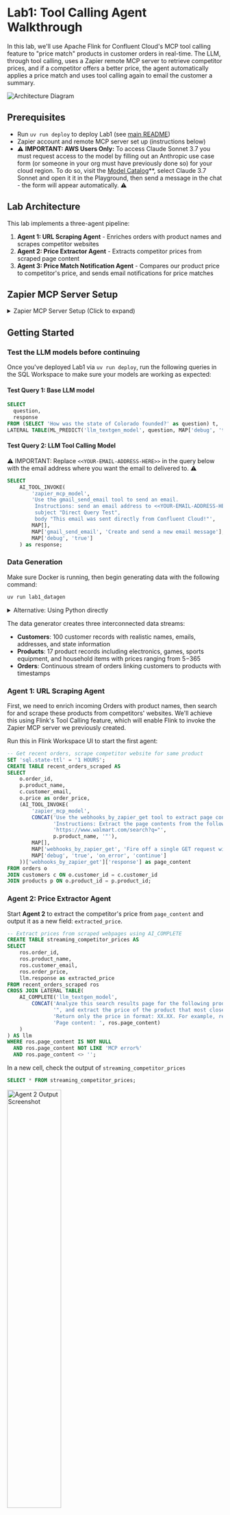 # Lab1: Tool Calling Agent Walkthrough

In this lab, we'll use Apache Flink for Confluent Cloud's MCP tool calling feature to "price match" products in customer orders in real-time. The LLM, through tool calling, uses a Zapier remote MCP server to retrieve competitor prices, and if a competitor offers a better price, the agent automatically applies a price match and uses tool calling again to email the customer a summary.

![Architecture Diagram](./assets/lab1/lab1-architecture.png)

## Prerequisites
- Run `uv run deploy` to deploy Lab1 (see [main README](./README.md))
- Zapier account and remote MCP server set up  (instructions below)
- ⚠️ **IMPORTANT: AWS Users Only:** To access Claude Sonnet 3.7 you must request access to the model by filling out an Anthropic use case form (or someone in your org must have previously done so) for your cloud region. To do so, visit the [Model Catalog](https://console.aws.amazon.com/bedrock/home#/model-catalog)**, select Claude 3.7 Sonnet and open it it in the Playground, then send a message in the chat - the form will appear automatically. ⚠️

## Lab Architecture

This lab implements a three-agent pipeline:

1. **Agent 1: URL Scraping Agent** - Enriches orders with product names and scrapes competitor websites
2. **Agent 2: Price Extractor Agent** - Extracts competitor prices from scraped page content
3. **Agent 3: Price Match Notification Agent** - Compares our product price to competitor's price, and sends email notifications for price matches

## Zapier MCP Server Setup

<details>
<summary>Zapier MCP Server Setup (Click to expand)</summary>

Create a Zapier MCP server for tool calling:

### 1. Create free Zapier Account

Sign up at [zapier.com](https://zapier.com/sign-up) and verify your email.

### 2. Create MCP Server

Visit [mcp.zapier.com](https://mcp.zapier.com/mcp/servers), choose "Other" as MCP Client, and create your server.

<details open>
<summary>Click to collapse</summary>

<img src="./assets/lab1/zapier/3.png" alt="Create MCP Server" width="50%" />

</details>

### 3. Add Tools

Add these tools to your MCP server:

- **Webhooks by Zapier: GET** tool
- **Gmail: Send Email** tool (authenticate via SSO)

<details open>
<summary>Click to collapse</summary>

<img src="./assets/lab1/zapier/4.png" alt="Add Tools" width="50%" />

</details>

### 4. Get SSE Endpoint URL

Click **"Connect",** choose **"Other"** for your client, then change transport to **"SSE Endpoint"**, and **copy the URL.** This is the `zapier_sse_endpoint` you will need to enter when deploying the lab with `uv run deploy`.

<details open>
<summary>Click to collapse</summary>

<img src="./assets/lab1/zapier/7.png" alt="SSE Endpoint" width="50%" />

</details>

</details>

## Getting Started

### Test the LLM models before continuing

Once you've deployed Lab1 via `uv run deploy`, run the following queries in the SQL Workspace to make sure your models are working as expected:

#### Test Query 1: Base LLM model

```sql
SELECT
  question,
  response
FROM (SELECT 'How was the state of Colorado founded?' as question) t,
LATERAL TABLE(ML_PREDICT('llm_textgen_model', question, MAP['debug', 'true'])) as r(response);
```

#### Test Query 2: LLM Tool Calling Model

⚠️ IMPORTANT: Replace `<<YOUR-EMAIL-ADDRESS-HERE>>` in the query below with the email address where you want the email to delivered to. ⚠️️️

```sql
SELECT
    AI_TOOL_INVOKE(
        'zapier_mcp_model',
        'Use the gmail_send_email tool to send an email. 
         Instructions: send an email address to <<YOUR-EMAIL-ADDRESS-HERE>>, 
         subject "Direct Query Test", 
         body "This email was sent directly from Confluent Cloud!"',
        MAP[],
        MAP['gmail_send_email', 'Create and send a new email message'],
        MAP['debug', 'true']
    ) as response;
```

### Data Generation

Make sure Docker is running, then begin generating data with the following command:

```bash
uv run lab1_datagen
```

<details>
<summary>Alternative: Using Python directly</summary>

```bash
python scripts/lab1_datagen.py
```

The Python script provides the same automation as the uv version.

</details>

The data generator creates three interconnected data streams:

- **Customers**: 100 customer records with realistic names, emails, addresses, and state information
- **Products**: 17 product records including electronics, games, sports equipment, and household items with prices ranging from $5-$365
- **Orders**: Continuous stream of orders linking customers to products with timestamps

### Agent 1: URL Scraping Agent

First, we need to enrich incoming Orders with product names, then search for and scrape these products from competitors' websites. We'll achieve this using Flink's Tool Calling feature, which will enable Flink to invoke the Zapier MCP server we previously created.

Run this in Flink Workspace UI to start the first agent:

```sql
-- Get recent orders, scrape competitor website for same product
SET 'sql.state-ttl' = '1 HOURS';
CREATE TABLE recent_orders_scraped AS
SELECT
    o.order_id,
    p.product_name,
    c.customer_email,
    o.price as order_price,
    (AI_TOOL_INVOKE(
        'zapier_mcp_model',
        CONCAT('Use the webhooks_by_zapier_get tool to extract page contents. ',
               'Instructions: Extract the page contents from the following URL: ',
               'https://www.walmart.com/search?q="',
               p.product_name, '"'),
        MAP[],
        MAP['webhooks_by_zapier_get', 'Fire off a single GET request with optional querystrings.'],
        MAP['debug', 'true', 'on_error', 'continue']
    ))['webhooks_by_zapier_get']['response'] as page_content
FROM orders o
JOIN customers c ON o.customer_id = c.customer_id
JOIN products p ON o.product_id = p.product_id;
```

### Agent 2: Price Extractor Agent

Start **Agent 2** to extract the competitor's price from `page_content` and output it as a new field: `extracted_price`.

```sql
-- Extract prices from scraped webpages using AI_COMPLETE
CREATE TABLE streaming_competitor_prices AS
SELECT
    ros.order_id,
    ros.product_name,
    ros.customer_email,
    ros.order_price,
    llm.response as extracted_price
FROM recent_orders_scraped ros
CROSS JOIN LATERAL TABLE(
    AI_COMPLETE('llm_textgen_model',
        CONCAT('Analyze this search results page for the following product name: "', ros.product_name,
               '", and extract the price of the product that most closely matches the product name. ',
               'Return only the price in format: XX.XX. For example, return only: 29.95. ',
               'Page content: ', ros.page_content)
    )
) AS llm
WHERE ros.page_content IS NOT NULL
  AND ros.page_content NOT LIKE 'MCP error%'
  AND ros.page_content <> '';
```

In a new cell, check the output of `streaming_competitor_prices`

```sql
SELECT * FROM streaming_competitor_prices;
```

<img src="./assets/lab1/agent2-flinkoutput.png" alt="Agent 2 Output Screenshot" width="50%">

Notice the new field `extracted_price`. This will be used by the next Agent.

### Agent 3: Price Match Notification Agent

In this step, we'll notify the customer when a price match has been applied.
We'll again use Confluent Cloud's tool-calling feature — this time connecting to the Zapier MCP server to trigger an email or message to the customer. For this agent, the tool is `gmail_send_email`.

⚠️ IMPORTANT: Replace `<<YOUR-EMAIL-ADDRESS-HERE>>` in the query below with the email address where you want the email to delivered to. ⚠️️️

```sql
-- Create and send email notifications for price matches
CREATE TABLE price_match_email_results AS
SELECT
    scp.order_id,
    scp.customer_email,
    scp.product_name,
    CAST(CAST(scp.order_price AS DECIMAL(10, 2)) AS STRING) as order_price,
    CAST(CAST(scp.competitor_price AS DECIMAL(10, 2)) AS STRING) as competitor_price,
    CAST(CAST((scp.order_price - scp.competitor_price) AS DECIMAL(10, 2)) AS STRING) as savings,
    AI_TOOL_INVOKE('zapier_mcp_model',
                   CONCAT('Use the gmail_send_email tool to send an email. ',
                          'Instructions: send an email to: <<YOUR-EMAIL-ADDRESS-HERE>>, ',
                          'subject "✅ Great News! Price Match Applied - Order #', scp.order_id, '", ',
                          'body "Subject: Your Price Match Has Been Applied - Order #', scp.order_id, '

Dear Valued Customer,

We have great news! We found a better price for your recent purchase and have automatically applied a price match.

📦 ORDER DETAILS:
   • Order Number: #', scp.order_id, '
   • Product: ', scp.product_name, '

💰 PRICE MATCH DETAILS:
   • Original Price: $', CAST(CAST(scp.order_price AS DECIMAL(10, 2)) AS STRING), '
   • Competitor Price Found: $', CAST(CAST(scp.competitor_price AS DECIMAL(10, 2)) AS STRING), '
   • Your Savings: $', CAST(CAST((scp.order_price - scp.competitor_price) AS DECIMAL(10, 2)) AS STRING), '

✅ ACTION TAKEN:
We have processed a price match refund of $', CAST(CAST((scp.order_price - scp.competitor_price) AS DECIMAL(10, 2)) AS STRING),
' back to your original payment method. You should see this credit within 3-5 business days.

🛒 WHY WE DO THIS:
We are committed to offering you the best prices. Our automated price matching system continuously monitors competitor prices to ensure you always get the best deal.

Thank you for choosing River Retail. We appreciate your business!

Best regards,
River Retail Customer Success Team
📧 support@riverretail.com | 📞 1-800-RIVER-HELP

---
This is an automated message from our price matching system."'),
                   MAP[],
                   MAP['gmail_send_email', 'Create and send a new email message'],
                   MAP['debug', 'true', 'on_error', 'continue']) as email_response
FROM (
    SELECT *,
           TRY_CAST(extracted_price AS DECIMAL(10,2)) as competitor_price
    FROM streaming_competitor_prices
) scp
WHERE scp.competitor_price IS NOT NULL
  AND scp.competitor_price > 0
  AND scp.order_price > scp.competitor_price;
```

With Agent 3 running, our real-time price matching pipeline is complete—orders stream in, competitor prices are fetched and analyzed, and customers are instantly notified when they get the best deal.

Check out your email for price matched orders:

<details open>
<summary>Click to collapse</summary>

<img src="./assets/lab1/email.png" alt="Price match email" width="50%" />

</details>

## Verification Queries

```sql
-- Check pipeline progress
SELECT 
    'Orders Scraped' as step,
    COUNT(*) as record_count
FROM recent_orders_scraped
WHERE page_content IS NOT NULL

UNION ALL

SELECT 
    'Prices Extracted' as step,
    COUNT(*) as record_count
FROM streaming_competitor_prices
WHERE extracted_price IS NOT NULL

UNION ALL

SELECT 
    'Emails Sent' as step,
    COUNT(*) as record_count
FROM price_match_email_results
WHERE email_response IS NOT NULL;
```

```sql
-- View successful price matches
SELECT 
    order_id,
    product_name,
    order_price,
    competitor_price,
    (CAST(order_price AS DECIMAL(10,2)) - CAST(competitor_price AS DECIMAL(10,2))) as savings
FROM price_match_email_results;
```



## Conclusion

By chaining these agents together, we've built a real-time data pipeline that reacts to market changes in seconds, ensures pricing competitiveness, and delivers immediate value to customers—right in their inbox.

## Navigation

- **← Back to Overview**: [Main README](./README.md)
- **→ Next Lab**: [Lab2: Vector Search / RAG](./LAB2-Walkthrough.md)
- **Cleanup**: [Cleanup Instructions](./README.md#cleanup)
